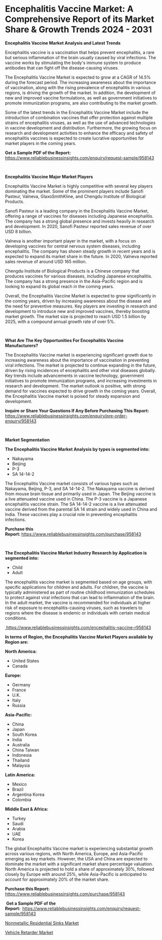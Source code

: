 <p><h1>Encephalitis Vaccine Market: A Comprehensive Report of its Market Share & Growth Trends 2024 - 2031</h1></p><p><strong>Encephalitis Vaccine Market Analysis and Latest Trends</strong></p>
<p><p>Encephalitis vaccine is a vaccination that helps prevent encephalitis, a rare but serious inflammation of the brain usually caused by viral infections. The vaccine works by stimulating the body's immune system to produce antibodies that can fight off the disease-causing viruses. </p><p>The Encephalitis Vaccine Market is expected to grow at a CAGR of 14.5% during the forecast period. The increasing awareness about the importance of vaccination, along with the rising prevalence of encephalitis in various regions, is driving the growth of the market. In addition, the development of new and improved vaccine formulations, as well as government initiatives to promote immunization programs, are also contributing to the market growth.</p><p>Some of the latest trends in the Encephalitis Vaccine Market include the introduction of combination vaccines that offer protection against multiple strains of encephalitis viruses, as well as the use of advanced technologies in vaccine development and distribution. Furthermore, the growing focus on research and development activities to enhance the efficacy and safety of encephalitis vaccines is expected to create lucrative opportunities for market players in the coming years.</p></p>
<p><strong>Get a Sample PDF of the Report:&nbsp;</strong> <a href="https://www.reliablebusinessinsights.com/enquiry/request-sample/958143">https://www.reliablebusinessinsights.com/enquiry/request-sample/958143</a></p>
<p>&nbsp;</p>
<p><strong>Encephalitis Vaccine Major Market Players</strong></p>
<p><p>Encephalitis Vaccine Market is highly competitive with several key players dominating the market. Some of the prominent players include Sanofi Pasteur, Valneva, GlaxoSmithKline, and Chengdu Institute of Biological Products.</p><p>Sanofi Pasteur is a leading company in the Encephalitis Vaccine Market, offering a range of vaccines for diseases including Japanese encephalitis. The company has a strong global presence and invests heavily in research and development. In 2020, Sanofi Pasteur reported sales revenue of over USD 8 billion.</p><p>Valneva is another important player in the market, with a focus on developing vaccines for central nervous system diseases, including encephalitis. The company has shown steady growth in recent years and is expected to expand its market share in the future. In 2020, Valneva reported sales revenue of around USD 165 million.</p><p>Chengdu Institute of Biological Products is a Chinese company that produces vaccines for various diseases, including Japanese encephalitis. The company has a strong presence in the Asia-Pacific region and is looking to expand its global reach in the coming years.</p><p>Overall, the Encephalitis Vaccine Market is expected to grow significantly in the coming years, driven by increasing awareness about the disease and the need for preventive measures. Key players are investing in research and development to introduce new and improved vaccines, thereby boosting market growth. The market size is projected to reach USD 1.5 billion by 2025, with a compound annual growth rate of over 5%.</p></p>
<p>&nbsp;</p>
<p><strong>What Are The Key Opportunities For Encephalitis Vaccine Manufacturers?</strong></p>
<p><p>The Encephalitis Vaccine market is experiencing significant growth due to increasing awareness about the importance of vaccination in preventing viral infections. The market is projected to continue expanding in the future, driven by rising incidences of encephalitis and other viral diseases globally. Key trends include advancements in vaccine technology, government initiatives to promote immunization programs, and increasing investments in research and development. The market outlook is positive, with strong demand for vaccines expected to drive growth in the coming years. Overall, the Encephalitis Vaccine market is poised for steady expansion and development.</p></p>
<p><strong>Inquire or Share Your Questions If Any Before Purchasing This Report:</strong> <a href="https://www.reliablebusinessinsights.com/enquiry/pre-order-enquiry/958143">https://www.reliablebusinessinsights.com/enquiry/pre-order-enquiry/958143</a></p>
<p>&nbsp;</p>
<p><strong>Market Segmentation</strong></p>
<p><strong>The Encephalitis Vaccine Market Analysis by types is segmented into:</strong></p>
<p><ul><li>Nakayama</li><li>Beijing</li><li>P-3</li><li>SA 14-14-2</li></ul></p>
<p><p>The Encephalitis Vaccine market consists of various types such as Nakayama, Beijing, P-3, and SA 14-14-2. The Nakayama vaccine is derived from mouse brain tissue and primarily used in Japan. The Beijing vaccine is a live attenuated vaccine used in China. The P-3 vaccine is a Japanese encephalitis vaccine strain. The SA 14-14-2 vaccine is a live attenuated vaccine derived from the parental SA 14 strain and widely used in China and India. These vaccines play a crucial role in preventing encephalitis infections.</p></p>
<p><strong>Purchase this Report:&nbsp;</strong><a href="https://www.reliablebusinessinsights.com/purchase/958143">https://www.reliablebusinessinsights.com/purchase/958143</a></p>
<p>&nbsp;</p>
<p><strong>The Encephalitis Vaccine Market Industry Research by Application is segmented into:</strong></p>
<p><ul><li>Child</li><li>Adult</li></ul></p>
<p><p>The encephalitis vaccine market is segmented based on age groups, with specific applications for children and adults. For children, the vaccine is typically administered as part of routine childhood immunization schedules to protect against viral infections that can lead to inflammation of the brain. In the adult market, the vaccine is recommended for individuals at higher risk of exposure to encephalitis-causing viruses, such as travelers to regions where the disease is endemic or individuals with certain medical conditions.</p></p>
<p><a href="https://www.reliablebusinessinsights.com/encephalitis-vaccine-r958143">&nbsp;https://www.reliablebusinessinsights.com/encephalitis-vaccine-r958143</a></p>
<p><strong>In terms of Region, the Encephalitis Vaccine Market Players available by Region are:</strong></p>
<p>
    <p> <strong> North America: </strong>
        <ul>
            <li>United States</li>
            <li>Canada</li>
        </ul>
        </p> 
    <p> <strong> Europe: </strong>
        <ul>
            <li>Germany</li>
            <li>France</li>
            <li>U.K.</li>
            <li>Italy</li>
            <li>Russia</li>
        </ul>
        </p> 
    <p> <strong> Asia-Pacific: </strong>
        <ul>
            <li>China</li>
            <li>Japan</li>
            <li>South Korea</li>
            <li>India</li>
            <li>Australia</li>
            <li>China Taiwan</li>
            <li>Indonesia</li>
            <li>Thailand</li>
            <li>Malaysia</li>
        </ul>
        </p> 
    <p> <strong> Latin America: </strong>
        <ul>
            <li>Mexico</li>
            <li>Brazil</li>
            <li>Argentina Korea</li>
            <li>Colombia</li>
        </ul>
        </p> 
    <p> <strong> Middle East & Africa: </strong>
        <ul>
            <li>Turkey</li>
            <li>Saudi</li>
            <li>Arabia</li>
            <li>UAE</li>
            <li>Korea</li>
        </ul>
    </p>
    </p>
<p><p>The global Encephalitis Vaccine market is experiencing substantial growth across various regions, with North America, Europe, and Asia-Pacific emerging as key markets. However, the USA and China are expected to dominate the market with a significant market share percentage valuation. North America is projected to hold a share of approximately 30%, followed closely by Europe with around 25%, while Asia-Pacific is anticipated to account for approximately 20% of the market share.</p></p>
<p><strong>Purchase this Report: </strong><a href="https://www.reliablebusinessinsights.com/purchase/958143">https://www.reliablebusinessinsights.com/purchase/958143</a></p>
<p>&nbsp;<strong>Get a Sample PDF of the Report:&nbsp;&nbsp;</strong><a href="https://www.reliablebusinessinsights.com/enquiry/request-sample/958143">https://www.reliablebusinessinsights.com/enquiry/request-sample/958143</a></p>
<p><strong></strong></p>
<p><p><a href="https://github.com/hrhzhypq19/Market-Research-Report-List-1/blob/main/nonmetallic-residential-sinks-market.md">Nonmetallic Residential Sinks Market</a></p><p><a href="https://github.com/angelajermaine/Market-Research-Report-List-5/blob/main/vehicle-retarder-market.md">Vehicle Retarder Market</a></p></p>